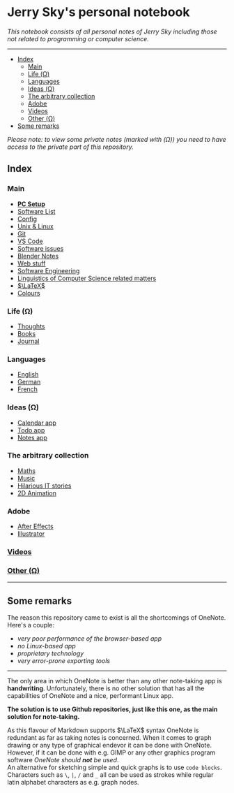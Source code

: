 # Jerry Sky's personal notebook

*This notebook consists of all personal notes of Jerry Sky including those not related to programming or computer science.*

---

- [Index](#index)
  - [Main](#main)
  - [Life (Ω)](#life-ω)
  - [Languages](#languages)
  - [Ideas (Ω)](#ideas-ω)
  - [The arbitrary collection](#the-arbitrary-collection)
  - [Adobe](#adobe)
  - [Videos](#videos)
  - [Other (Ω)](#other-ω)
- [Some remarks](#some-remarks)

*Please note: to view some private notes (marked with (Ω)) you need to have access to the private part of this repository.*

## Index

### Main
  - [**PC Setup**](main/pc-setup.md)
  - [Software List](main/software-list.md)
  - [Config](config/readme.md)
  - [Unix & Linux](main/unix-linux.md)
  - [Git](main/git-notes.md)
  - [VS Code](main/vs-code.md)
  - [Software issues](main/software-issues.md)
  - [Blender Notes](main/blender-notes.md)
  - [Web stuff](main/web-stuff/readme.md)
  - [Software Engineering](main/software-engineering/readme.md)
  - [Linguistics of Computer Science related matters](main/linguistics-related-to-cs.md)
  - [$\LaTeX$](main/latex-notes.md)
  - [Colours](main/colour-notes.md)

### Life (Ω)
  - [Thoughts](private/life/thoughts/readme.md)
  - [Books](private/life/books/readme.md)
  - [Journal](private/life/journal/readme.md)

### Languages
  - [English](languages/english/readme.md)
  - [German](languages/german/readme.md)
  - [French](languages/french/readme.md)

### Ideas (Ω)
  - [Calendar app](private/ideas/calendar-app.md)
  - [Todo app](private/ideas/todo-app.md)
  - [Notes app](private/ideas/notes-app.md)

### The arbitrary collection
  - [Maths](the-arbitrary-collection/arbitrary-math-snippets.md)
  - [Music](the-arbitrary-collection/arbitrary-music-things.md)
  - [Hilarious IT stories](the-arbitrary-collection/hilarious-it-stories.md)
  - [2D Animation](the-arbitrary-collection/2d-animation.md)

### Adobe
  - [After Effects](adobe/after-effects.md)
  - [Illustrator](adobe/illustrator.md)

### [Videos](videos/readme.md)

### [Other (Ω)](private/other/readme.md)

---

## Some remarks

The reason this repository came to exist is all the shortcomings of OneNote. Here's a couple:
  - *very poor performance of the browser-based app*
  - *no Linux-based app*
  - *proprietary technology*
  - *very error-prone exporting tools*

---

The only area in which OneNote is better than any other note-taking app is **handwriting**. Unfortunately, there is no other solution that has all the capabilities of OneNote and a nice, performant Linux app.

**The solution is to use Github repositories, just like this one, as the main solution for note-taking.**

As this flavour of Markdown supports $\LaTeX$ syntax OneNote is redundant as far as taking notes is concerned. When it comes to graph drawing or any type of graphical endevor it can be done with OneNote. However, if it can be done with e.g. GIMP or any other graphics program software *OneNote should **not** be used*.\
An alternative for sketching simple and quick graphs is to use `code blocks`. Characters such as `\`, `|`, `/` and `_` all can be used as strokes while regular latin alphabet characters as e.g. graph nodes.
